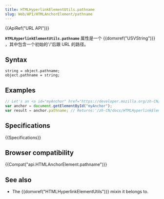 ```yaml
---
title: HTMLHyperlinkElementUtils.pathname
slug: Web/API/HTMLAnchorElement/pathname
---
```

{{ApiRef("URL API")}}

**`HTMLHyperlinkElementUtils.pathname`** 属性是一个 {{domxref("USVString")}} ，其中包含一个初始的'/'后跟 URL 的路径。

## Syntax

```plain
string = object.pathname;
object.pathname = string;
```

## Examples

```js
// Let's an <a id="myAnchor" href="https://developer.mozilla.org/zh-CN/docs/HTMLHyperlinkElementUtils.pathname"> element be in the document
var anchor = document.getElementById("myAnchor");
var result = anchor.pathname; // Returns:'/zh-CN/docs/HTMLHyperlinkElementUtils.pathname'
```

## Specifications

{{Specifications}}

## Browser compatibility

{{Compat("api.HTMLAnchorElement.pathname")}}

## See also

- The {{domxref("HTMLHyperlinkElementUtils")}} mixin it belongs to.

